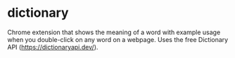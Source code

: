 # dictionary
Chrome extension that shows the meaning of a word with example usage when you double-click on any word on a webpage. Uses the free Dictionary API (https://dictionaryapi.dev/).
